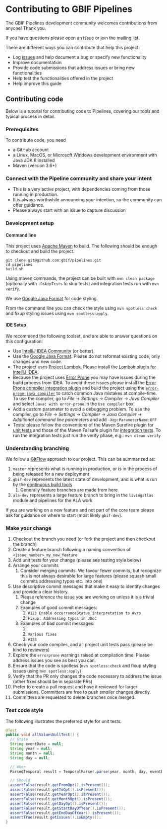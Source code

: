 # Contributing to GBIF Pipelines

The GBIF Pipelines development community welcomes contributions from anyone! Thank you.

If you have questions please open [an issue](https://github.com/gbif/pipelines/issues/new) or join the [mailing list](https://lists.gbif.org/mailman/listinfo/pipelines).

There are different ways you can contribute that help this project:
- Log [issues](https://github.com/gbif/pipelines/issues) and help document a bug or specify new functionality
- Improve documentation
- Provide code submissions that address issues or bring new functionalities
- Help test the functionalities offered in the project
- Help improve this guide

## Contributing code

Below is a tutorial for contributing code to Pipelines, covering our tools and typical process in detail.

### Prerequisites

To contribute code, you need

- a GitHub account
- a Linux, MacOS, or Microsoft Windows development environment with Java JDK 8 installed 
- Maven (version 3.6+)

### Connect with the Pipeline community and share your intent

- This is a very active project, with dependencies coming from those running in production.
- It is always worthwhile announcing your intention, so the community can offer guidance.
- Please always start with an issue to capture discussion

### Development setup

#### Command line

This project uses [Apache Maven](https://maven.apache.org/run.html) to build. The following should be enough to checkout and build the project.


```
git clone git@github.com:gbif/pipelines.git
cd pipelines
build.sh
```

Using maven commands, the project can be built with `mvn clean package` (optionally with `-DskipTests` to skip tests) and integration tests run with `mvn verify`.

We use [Google Java Format](https://plugins.jetbrains.com/plugin/8527-google-java-format) for code styling.

From the command line you can check the style using `mvn spotless:check` and fixup styling issues using `mvn spotless:apply`.

#### IDE Setup

We recommend the following toolset, and are able to answer questions on this configuration:

- Use [IntelliJ IDEA Community](https://www.jetbrains.com/idea/download/) (or better),
- Use the [Google Java Format](https://plugins.jetbrains.com/plugin/8527-google-java-format). Please do not reformat existing code, only changes and new code.
- The project uses [Project Lombok](https://projectlombok.org/). Please install the [Lombok plugin for IntelliJ IDEA](https://plugins.jetbrains.com/plugin/6317-lombok-plugin).
- Because the project uses [Error Prone](https://code.google.com/p/error-prone) you may have issues during the build process from IDEA.  To avoid these issues please install the [Error Prone compiler integration plugin](https://plugins.jetbrains.com/plugin/7349-error-prone-compiler-integration) and build the project using the [`error-prone java compiler`](https://code.google.com/p/error-prone) to catch common Java mistakes at compile-time. To use the compiler, go to _File_ → _Settings_ → _Compiler_ → _Java Compiler_ and select `Javac with error-prone` in the `Use compiler` box.
- Add a custom parameter to avoid a debugging problem.  To use the compiler, go to _File_ → _Settings_ → _Compiler_ → _Java Compiler_ → _Additional command line parameters_ and add `-Xep:ParameterName:OFF`
- Tests: please follow the conventions of the Maven Surefire plugin for [unit tests](https://maven.apache.org/surefire/maven-surefire-plugin/examples/inclusion-exclusion.html) and those of the Maven Failsafe plugin for [integration tests](https://maven.apache.org/surefire/maven-failsafe-plugin/examples/inclusion-exclusion.html). To run the integration tests just run the verify phase, e.g.: `mvn clean verify`

### Understanding branching

We follow a [GitFlow](https://www.atlassian.com/git/tutorials/comparing-workflows/gitflow-workflow) approach to our project.
This can be summarized as:
1. `master` represents what is running in production, or is in the process of being released for a new deployment
2. `gbif-dev` represents the latest state of development, and is what is run by the [continuous build tools](https://builds.gbif.org/)
   1. Generally feature branches are made from here
3. `ala-dev` represents a large feature branch to bring in the `livingatlas` module and pipelines for the ALA work

If you are working on a new feature and not part of the core team please ask for guidance on where to start (most likely `gbif-dev`).

### Make your change

1. Checkout the branch you need (or fork the project and then checkout the branch)
2. Create a feature branch following a naming convention of `<issue_number>_my_new_feature`
3. Add unit tests for your change (please see testing style below)
4. Arrange your commits
    1. Consider merging commits. We favour fewer commits, but recognize this is not always desirable for large features (please squash small commits addressing typos etc. into one)
5. Use descriptive commit messages that make it easy to identify changes and provide a clear history.
    1. Please reference the issue you are working on unless it is a trivial change
    2. Examples of good commit messages:
        1. `#123 Enable occurrenceStatus interpretation to Avro`
        2. `Fixup: Addressing typos in JDoc`
    3. Examples of bad commit messages:
        1. ` `
        2. `Various fixes`
        3. `#123`
6. Check your code compiles, and all project unit tests pass (please be kind to reviewers)
7. Explore the `errorprone` warnings raised at compilation time. Please address issues you see as best you can.
8. Ensure that the code is spotless (`mvn spotless:check` and fixup styling issues using `mvn spotless:apply`)
9. Verify that the PR only changes the code necessary to address the issue (other fixes should be in separate PRs)
10. Prefer to create a pull request and have it reviewed for larger submissions. Committers are free to push *smaller* changes directly.
11. Committers are requested to delete branches once merged.

### Test code style

The following illustrates the preferred style for unit tests.

```java
@Test
public void allValuesNullTest() {
  // State
  String eventDate = null;
  String year = null;
  String month = null;
  String day = null;

  // When
  ParsedTemporal result = TemporalParser.parse(year, month, day, eventDate);

  // Should
  assertFalse(result.getFromOpt().isPresent());
  assertFalse(result.getToOpt().isPresent());
  assertFalse(result.getYearOpt().isPresent());
  assertFalse(result.getMonthOpt().isPresent());
  assertFalse(result.getDayOpt().isPresent());
  assertFalse(result.getStartDayOfYear().isPresent());
  assertFalse(result.getEndDayOfYear().isPresent());
  assertTrue(result.getIssues().isEmpty());
}
```
